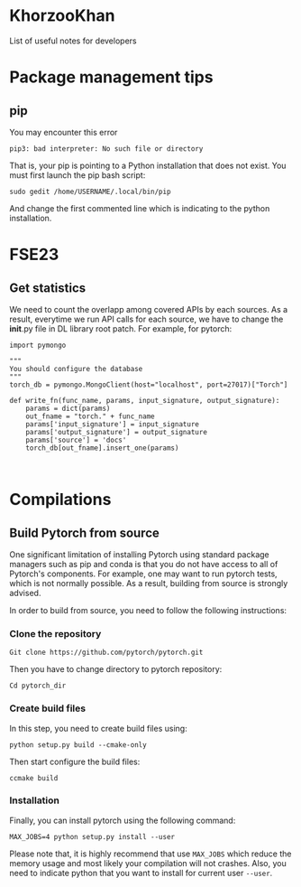# KhorzooKhan
List of useful notes for developers

# Package management tips
## pip 

You may encounter this error
```
pip3: bad interpreter: No such file or directory
```
That is, your pip is pointing to a Python installation that does not exist. You must first launch the pip bash script:

```
sudo gedit /home/USERNAME/.local/bin/pip
```
And change the first commented line which is indicating to the python installation. 

# FSE23
## Get statistics
We need to count the overlapp among covered APIs by each sources. As a result, everytime we run API calls for each source, we have to
change the __init__.py file in DL library root patch. For example, for pytorch:

```
import pymongo

"""
You should configure the database
"""
torch_db = pymongo.MongoClient(host="localhost", port=27017)["Torch"]

def write_fn(func_name, params, input_signature, output_signature):
    params = dict(params)
    out_fname = "torch." + func_name
    params['input_signature'] = input_signature
    params['output_signature'] = output_signature
    params['source'] = 'docs'
    torch_db[out_fname].insert_one(params)
   
	
```


# Compilations

## Build Pytorch from source

One significant limitation of installing Pytorch using standard package managers such as pip and conda is that you do not have access to all of Pytorch's components. For example, one may want to run pytorch tests, which is not normally possible. As a result, building from source is strongly advised. 

In order to build from source, you need to follow the following instructions:

### Clone the repository
```
Git clone https://github.com/pytorch/pytorch.git
```
Then you have to change directory to pytorch repository:
```
Cd pytorch_dir
```


### Create build files

In this step, you need to create build files using:

```
python setup.py build --cmake-only
```
Then start configure the build files:

```
ccmake build 
```

### Installation

Finally, you can install pytorch using the following command:

```
MAX_JOBS=4 python setup.py install --user
```

Please note that, it is highly recommend that use ```MAX_JOBS``` which reduce the memory usage and most likely your compilation will not crashes. Also, you need to indicate python that you want to install for current user ```--user```.
